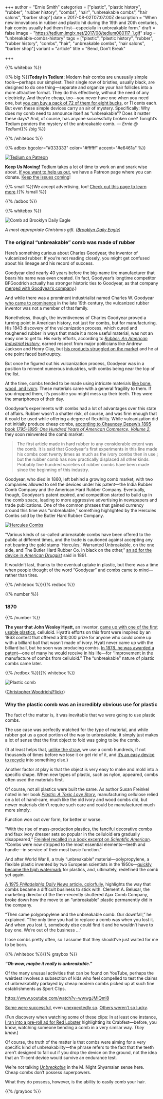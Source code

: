 +++
author = "Ernie Smith"
categories = ["plastic", "plastic history", "rubber", "rubber history", "combs", "hair", "unbreakable combs", "hair salons", "barber shop"]
date = 2017-08-02T07:07:00Z
description = "When new innovations in rubber and plastic hit during the 19th and 20th centuries, hair combs usually had them first—especially in unbreakable form."
draft = false
image = "https://tedium.imgix.net/2017/08/tedium080117-1.gif"
slug = "unbreakable-combs-history"
tags = ["plastic", "plastic history", "rubber", "rubber history", "combs", "hair", "unbreakable combs", "hair salons", "barber shop"]
variant = "article"
title = "Bend, Don’t Break"

+++

{{% whitebox %}}

{{% big %}}**Today in Tedium:** Modern hair combs are unusually simple tools—perhaps our simplest. Their single row of bristles, usually black, are designed to do one thing—separate and organize your hair follicles into a more attractive format. They do this effectively, without the need of any electricity. And they’re cheap, too—you never have one when you need one, but [you can buy a pack of 72 of them for eight bucks](http://amzn.to/2vh8Px3), or 11 cents each. But even these simple devices carry an air of mystery. Specifically: Why does my comb need to announce itself as “unbreakable”? Does it matter these days? And, of course, has anyone successfully broken one? Tonight’s Tedium ponders the mystery of the unbreakable comb. *— Ernie @ Tedium*{{% /big %}}

{{% /whitebox %}}

{{% adbox bgcolor="#333333" color="#ffffff" accent="#e6461a" %}}

[![Tedium on Patreon](http://res.cloudinary.com/tedium/image/upload/v1473127641/bde5tucjsc1ydroqyynd.png)](https://www.patreon.com/tedium)

**Keep Us Moving!** Tedium takes a lot of time to work on and snark wise about. [If you want to help us out](https://www.patreon.com/tedium), we have a Patreon page where you can donate. [Keep the issues coming](https://www.patreon.com/tedium)!

{{% small %}}We accept advertising, too! <a href="http://tedium.co/advertising/">Check out this page to learn more</a>.{{% /small %}}

{{% /adbox %}}

{{% whitebox %}}

![Comb ad Brooklyn Daily Eagle](https://tedium.imgix.net/2017/08/0801_comb3.jpg)

*A most appropriate Christmas gift. ([Brooklyn Daily Eagle](https://www.newspapers.com/clip/12803322/comb/))*

### The original “unbreakable” comb was made of rubber

Here’s something curious about Charles Goodyear, the inventor of vulcanized rubber: If you’re not reading closely, you might get confused about his lineage and his record of success.

Goodyear died nearly 40 years before the big-name tire manufacturer that bears his name was even created. (In fact, Goodyear’s longtime competitor BFGoodrich actually has stronger historic ties to Goodyear, as that company [merged with Goodyear’s company](https://www.newspapers.com/clip/12803214/goodyear_and_goodrich/).)

And while there was a prominent industrialist named Charles W. Goodyear [who came to prominence](http://query.nytimes.com/gst/abstract.html?res=9401EFDD1031E233A25754C1A9629C946096D6CF&legacy=true) in the late 19th century, the vulcanized rubber inventor was not a member of that family.

Nonetheless, though, the inventiveness of Charles Goodyear proved a turning point in American history, not just for combs, but for manufacturing. His 1843 discovery of the vulcanization process, which cured and toughened rubber in ways that made it a more useful material, was not an easy one to get to. His early efforts, according to [*Rubber: An American Industrial History*](http://amzn.to/2uXugk1), earned respect from major politicians like Andrew Jackson and Henry Clay, but [his products struggled on the market](https://books.google.com/books?id=1JmdAgAAQBAJ&pg=PA32) and he at one point faced bankruptcy.

But once he figured out his vulcanization process, Goodyear was in a position to reinvent numerous industries, with combs being near the top of the list.

At the time, combs tended to be made using intricate materials [like bone, wood, and ivory](http://www.atlasobscura.com/articles/some-of-historys-most-beautiful-combs-were-made-for-lice-removal). These materials came with a general fragility to them. If you dropped them, it’s possible you might mess up their teeth. They were the smartphones of their day.

Goodyear’s experiments with combs had a lot of advantages over this state of affairs. Rubber wasn’t a shatter risk, of course, and was firm enough that it could be used while offering a degree of flexibility. While vulcanization did not initially produce cheap combs, [according to Chauncey Depew’s 1895 book *1795-1895: One Hundred Years of American Commerce, Volume 2*](https://books.google.com/books?id=z8gJAAAAIAAJ&pg=PA502), they soon reinvented the comb market:

> The first article made in hard rubber to any considerable extent was the comb. It is said that Goodyear's first experiments in this line made his combs cost twenty times as much as the ivory combs then in use ; but the rubber comb has now practically displaced all other kinds. Probably five hundred varieties of rubber combs have been made since the beginning of this industry. 

Goodyear, who died in 1860, left behind a growing comb market, with two companies allowed to sell the devices under his patent—the India Rubber Comb Company and the American Hard Rubber Company. Eventually, though, Goodyear’s patent expired, and competition started to build up in the comb space, leading to more aggressive advertising in newspapers and trade publications. One of the common phrases that gained currency around this time was “unbreakable,” something highlighted by the Hercules Combs sold by the Butler Hard Rubber Company.

[![Hercules Combs](https://tedium.imgix.net/2017/08/0801_comb.jpg)](https://books.google.com/books?id=Z1BHAQAAMAAJ&pg=RA1-PA4)

“Various kinds of so-called unbreakable combs have been offered to the public at different times, and the trade is cautioned against accepting any not bearing the gold stamp ‘Hercules,’ Warranted Unbreakable, on the one side, and The Butler Hard Rubber Co. in black on the other,” [an ad for the device in *American Druggist*](https://books.google.com/books?id=Z1BHAQAAMAAJ&pg=RA1-PA4) said in 1891.

It wouldn’t last, thanks to the eventual uptake in plastic, but there was a time when people thought of the word “Goodyear” and combs came to mind—rather than tires.

{{% /whitebox %}}{{% redbox %}}

{{% number %}}
### 1870
{{% /number %}}

**The year that John Wesley Hyatt,** an inventor, [came up with one of the first usable plastics](https://www.britannica.com/biography/John-Wesley-Hyatt), celluloid. Hyatt’s efforts on this front were inspired by an 1863 contest that offered a $10,000 prize for anyone who could come up with a billiard ball that wasn’t made of ivory. Hyatt never came up with the billiard ball, but he soon was producing combs. [In 1878, he was awarded a patent](https://patents.google.com/patent/US199909A/en)—one of many he would receive in his life—for “improvement in the manufacture of combs from celluloid.” The “unbreakable” nature of plastic combs came later.

{{% /redbox %}}{{% whitebox %}}

![Plastic comb](https://tedium.imgix.net/2017/08/0801_comb2.jpg)

([Christopher Woodrich/Flickr](https://www.flickr.com/photos/63807998@N05/18565221431/))

### Why the plastic comb was an incredibly obvious use for plastic

The fact of the matter is, it was inevitable that we were going to use plastic combs.

The use case was perfectly matched for the type of material, and while rubber got us a good portion of the way to unbreakable, it simply just makes a lot of sense that the first object to fold was going to be the comb.

(It at least helps that, [unlike the straw](http://tedium.co/2017/06/06/plastic-straw-sustainability-problems/), we use a comb hundreds, if not thousands of times before we lose it or get rid of it, and [it’s an easy device to recycle](http://iwanttoberecycled.org/bathroom) into something else.)

Another factor at play is that the object is very easy to make and mold into a specific shape. When new types of plastic, such as nylon, appeared, combs often used the materials first.

Of course, not all plastics were built the same. As author Susan Freinkel noted in her book [*Plastic: A Toxic Love Story*](http://amzn.to/2vicxqa), manufacturing cellulose relied on a lot of hand-care, much like the old ivory and wood combs did, but newer materials didn’t require such care and could be manufactured much more simply.

Function won out over form, for better or worse.

“With the rise of mass-production plastics, the fanciful decorative combs and faux ivory dresser sets so popular in the celluloid era gradually disappeared,” [Freinkel recalled in a book excerpt on *Scientific American*](https://www.scientificamerican.com/article/a-brief-history-of-plastic-world-conquest/). “Combs were now stripped to the most essential elements—teeth and handle—in service of their most basic function.”

And after World War II, a truly “unbreakable” material—polypropylene,  a flexible plastic invented by two European scientists in the 1950s—[quickly became the high watermark](https://www.newspapers.com/clip/12803122/polypropylene/) for plastics, and, ultimately, redefined the comb yet again.

[A 1975 *Philadelphia Daily News* article, colorfully](https://www.newspapers.com/clip/12803010/philadelphia_daily_news/), highlights the way that combs became a difficult business to stick with. Clement A. Belusar, the marketing director of the then-recently shuttered Ajax Comb Company, broke down how the move to an “unbreakable” plastic permanently did in the company.

“Then came polypropylene and the unbreakable comb. Our downfall,” he explained. “The only time you had to replace a comb was when you lost it. And when you lost it, somebody else could find it and he wouldn’t have to buy one. We’re out of the business …”

I lose combs pretty often, so I assume that they should’ve just waited for me to be born.

{{% /whitebox %}}{{% graybox %}}

_**“Oh wow, maybe it really is unbreakable.”**_

Of the many unusual activities that can be found on YouTube, perhaps the weirdest involves a subsection of kids who feel compelled to test the claims of unbreakability parlayed by cheap modern combs picked up at such fine establishments as Sport Clips. 

https://www.youtube.com/watch?v=wwwgJMiQml8

[Some were successful](https://www.youtube.com/watch?v=RvQTDwWXFsk), even [unexpectedly so](https://www.youtube.com/watch?v=SVcsC6gQoN0). [Others weren’t so lucky](https://www.youtube.com/watch?v=wwwgJMiQml8).

(Fun discovery when watching some of these clips: In at least one instance, [I ran into a pre-roll ad for Red Lobster](https://twitter.com/ShortFormErnie/status/892575616205246464) highlighting its Crabfest—before, you know, watching someone bending a comb in a very similar way. *They know.*)

Of course, the truth of the matter is that combs were aiming for a very specific kind of unbreakability—the phrase refers to the fact that the teeth aren’t designed to fall out if you drop the device on the ground, not the idea that an 11-cent device would survive an endurance test.

We’re not talking [*Unbreakable*](http://amzn.to/2vhs8Xd) in the M. Night Shyamalan sense here. Cheap combs don’t possess superpowers.

What they do possess, however, is the ability to easily comb your hair.

{{% /graybox %}}